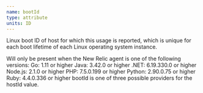 ```yaml
---
name: bootId
type: attribute
units: ID
---
```


Linux boot ID of host for which this usage is reported, which is unique for each boot lifetime of each Linux operating system instance.

Will only be present when the New Relic agent is one of the following versions: Go: 1.11 or higher Java: 3.42.0 or higher .NET: 6.19.330.0 or higher Node.js: 2.1.0 or higher PHP: 7.5.0.199 or higher Python: 2.90.0.75 or higher Ruby: 4.4.0.336 or higher bootId is one of three possible providers for the hostId value.